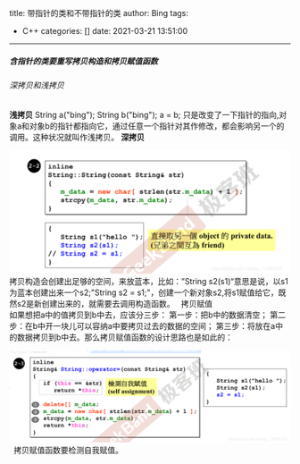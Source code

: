 title: 带指针的类和不带指针的类
author: Bing
tags:
  - C++
categories: []
date: 2021-03-21 13:51:00
---
##### 含指针的类要重写拷贝构造和拷贝赋值函数
###### 深拷贝和浅拷贝  
**浅拷贝**
String a("bing");
String b("bing");
a = b;
只是改变了一下指针的指向,对象a和对象b的指针都指向它，通过任意一个指针对其作修改，都会影响另一个的调用。这种状况就叫作浅拷贝。
**深拷贝**  

![upload successful](/images/pasted-18.png)  
拷贝构造会创建出足够的空间，来放蓝本，比如：”String s2(s1)“意思是说，以s1为蓝本创建出来一个s2;"String s2 = s1;"，创建一个新对象s2,将s1赋值给它，既然s2是新创建出来的，就需要去调用构造函数。  
拷贝赋值  
如果想把a中的值拷贝到b中去，应该分三步：
第一步：把b中的数据清空；
第二步：在b中开一块儿可以容纳a中要拷贝过去的数据的空间；
第三步：将放在a中的数据拷贝到b中去。那么拷贝赋值函数的设计思路也是如此的：  

![upload successful](/images/pasted-19.png)  
拷贝赋值函数要检测自我赋值。  
